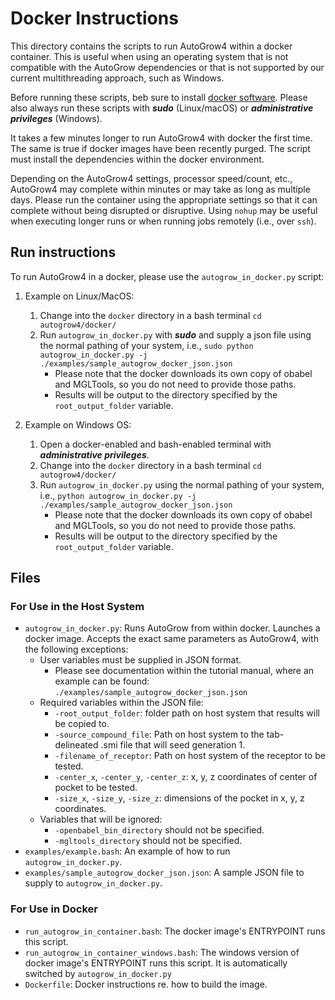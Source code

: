 # Docker Instructions

This directory contains the scripts to run AutoGrow4 within a docker
container. This is useful when using an operating system that is not
compatible with the AutoGrow dependencies or that is not supported by our
current multithreading approach, such as Windows.

Before running these scripts, beb sure to install [docker
software](https://www.docker.com/products/docker-desktop). Please also always
run these scripts with ***sudo*** (Linux/macOS) or ***administrative
privileges*** (Windows).

It takes a few minutes longer to run AutoGrow4 with docker the first time. The
same is true if docker images have been recently purged. The script must
install the dependencies within the docker environment.

Depending on the AutoGrow4 settings, processor speed/count, etc., AutoGrow4
may complete within minutes or may take as long as multiple days. Please run
the container using the appropriate settings so that it can complete without
being disrupted or disruptive. Using `nohup` may be useful when executing
longer runs or when running jobs remotely (i.e., over `ssh`).

## Run instructions

To run AutoGrow4 in a docker, please use the `autogrow_in_docker.py` script:

1. Example on Linux/MacOS:
   1. Change into the `docker` directory in a bash terminal `cd
      autogrow4/docker/`
   2. Run `autogrow_in_docker.py` with ***sudo*** and supply a json file using
      the normal pathing of your system, i.e., `sudo python
      autogrow_in_docker.py -j ./examples/sample_autogrow_docker_json.json`
      - Please note that the docker downloads its own copy of obabel and
        MGLTools, so you do not need to provide those paths.
      - Results will be output to the directory specified by the
        `root_output_folder` variable.

2. Example on Windows OS:
   1. Open a docker-enabled and bash-enabled terminal with ***administrative
      privileges***.
   2. Change into the `docker` directory in a bash terminal `cd
      autogrow4/docker/`
   3. Run `autogrow_in_docker.py` using the normal pathing of your system,
      i.e., `python autogrow_in_docker.py -j
      ./examples/sample_autogrow_docker_json.json`
      - Please note that the docker downloads its own copy of obabel and
        MGLTools, so you do not need to provide those paths.
      - Results will be output to the directory specified by the
        `root_output_folder` variable.

## Files

### For Use in the Host System

- `autogrow_in_docker.py`: Runs AutoGrow from within docker. Launches a docker
  image. Accepts the exact same parameters as AutoGrow4, with the following
  exceptions:
  - User variables must be supplied in JSON format.
    - Please see documentation within the tutorial manual, where an example
      can be found: `./examples/sample_autogrow_docker_json.json`
  - Required variables within the JSON file:
    - `-root_output_folder`: folder path on host system that results will be
      copied to.
    - `-source_compound_file`: Path on host system to the tab-delineated .smi
      file that will seed generation 1.
    - `-filename_of_receptor`: Path on host system of the receptor to be
      tested.
    - `-center_x`, `-center_y`, `-center_z`: x, y, z coordinates of center of
      pocket to be tested.
    - `-size_x`, `-size_y`, `-size_z`: dimensions of the pocket in x, y, z
      coordinates.
  - Variables that will be ignored:
    - `-openbabel_bin_directory` should not be specified.
    - `-mgltools_directory` should not be specified.
- `examples/example.bash`: An example of how to run `autogrow_in_docker.py`.
- `examples/sample_autogrow_docker_json.json`: A sample JSON file to supply to
  `autogrow_in_docker.py`.

### For Use in Docker

- `run_autogrow_in_container.bash`: The docker image's ENTRYPOINT runs this
  script.
- `run_autogrow_in_container_windows.bash`: The windows version of docker
  image's ENTRYPOINT runs this script. It is automatically switched by
  `autogrow_in_docker.py`
- `Dockerfile`: Docker instructions re. how to build the image.
